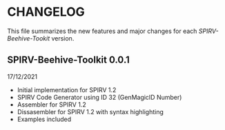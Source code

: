 # CHANGELOG 

This file summarizes the new features and major changes for each *SPIRV-Beehive-Tookit* version.


## SPIRV-Beehive-Toolkit 0.0.1 
17/12/2021

 - Initial implementation for SPIRV 1.2 
 - SPIRV Code Generator using ID 32 (GenMagicID Number)
 - Assembler for SPIRV 1.2 
 - Dissasembler for SPIRV 1.2 with syntax highlighting
 - Examples included
 
